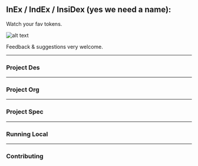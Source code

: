 

## InEx / IndEx / InsiDex (yes we need a name):

Watch your fav tokens.

![alt text](https://ibb.co/hbgA3o)

Feedback & suggestions very welcome.

---

### Project Des

---
### Project Org

---

### Project Spec

---

### Running Local

---

### Contributing
